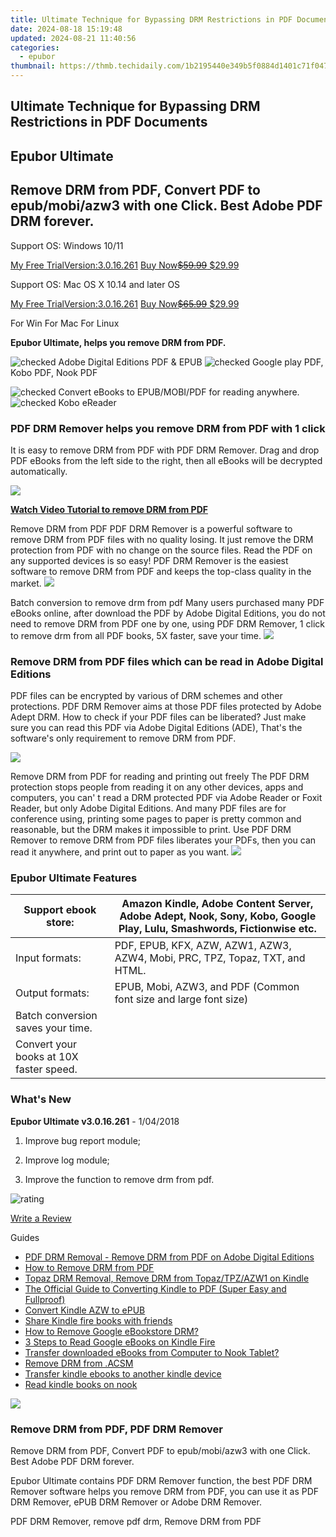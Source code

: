 ```yaml
---
title: Ultimate Technique for Bypassing DRM Restrictions in PDF Documents
date: 2024-08-18 15:19:48
updated: 2024-08-21 11:40:56
categories:
  - epubor
thumbnail: https://thmb.techidaily.com/1b2195440e349b5f0884d1401c71f047053f6f52811a1360983fce9511380f91.jpg
---
```


## Ultimate Technique for Bypassing DRM Restrictions in PDF Documents

## Epubor Ultimate

## Remove DRM from PDF, Convert PDF to epub/mobi/azw3 with one Click. Best Adobe PDF DRM forever.

Support OS: Windows 10/11

[My Free TrialVersion:3.0.16.261](https://tools.techidaily.com/epubor/ultimate/) [Buy Now~~$59.99~~ $29.99](https://tools.techidaily.com/epubor/ultimate/)

Support OS: Mac OS X 10.14 and later OS

[My Free TrialVersion:3.0.16.261](https://tools.techidaily.com/epubor/ultimate/) [Buy Now~~$65.99~~ $29.99](https://tools.techidaily.com/epubor/ultimate/)

For Win For Mac For Linux 



**Epubor Ultimate, helps you remove DRM from PDF.**

![](http://www.epubor.com/style/images/icon_check.png "checked") Adobe Digital Editions PDF & EPUB ![](http://www.epubor.com/style/images/icon_check.png "checked") Google play PDF, Kobo PDF, Nook PDF

![](http://www.epubor.com/style/images/icon_check.png "checked") Convert eBooks to EPUB/MOBI/PDF for reading anywhere. ![](http://www.epubor.com/style/images/icon_check.png "checked") Kobo eReader

### PDF DRM Remover helps you remove DRM from PDF with 1 click

It is easy to remove DRM from PDF with PDF DRM Remover. Drag and drop PDF eBooks from the left side to the right, then all eBooks will be decrypted automatically.

[![](http://www.epubor.com/images/ultimate.htmlscreen1.png)](https://www.youtube.com/watch?v=An5PKE7EuJw)

[**Watch Video Tutorial to remove DRM from PDF**](https://www.youtube.com/watch?v=An5PKE7EuJw)



Remove DRM from PDF PDF DRM Remover is a powerful software to remove DRM from PDF files with no quality losing. It just remove the DRM protection from PDF with no change on the source files. Read the PDF on any supported devices is so easy! PDF DRM Remover is the easiest software to remove DRM from PDF and keeps the top-class quality in the market. ![](http://www.epubor.com/images/pdf-drm-feature1.png)



Batch conversion to remove drm from pdf Many users purchased many PDF eBooks online, after download the PDF by Adobe Digital Editions, you do not need to remove DRM from PDF one by one, using PDF DRM Remover, 1 click to remove drm from all PDF books, 5X faster, save your time. ![](http://www.epubor.com/images/pdf-drm-feature3.png)



### Remove DRM from PDF files which can be read in Adobe Digital Editions

PDF files can be encrypted by various of DRM schemes and other protections. PDF DRM Remover aims at those PDF files protected by Adobe Adept DRM. How to check if your PDF files can be liberated? Just make sure you can read this PDF via Adobe Digital Editions (ADE), That's the software's only requirement to remove DRM from PDF.

![](http://www.epubor.com/images/common-drm-feature2.png)



Remove DRM from PDF for reading and printing out freely The PDF DRM protection stops people from reading it on any other devices, apps and computers, you can' t read a DRM protected PDF via Adobe Reader or Foxit Reader, but only Adobe Digital Editions. And many PDF files are for conference using, printing some pages to paper is pretty common and reasonable, but the DRM makes it impossible to print. Use PDF DRM Remover to remove DRM from PDF files liberates your PDFs, then you can read it anywhere, and print out to paper as you want. ![](http://www.epubor.com/images/pdf-drm-feature4.png)



### Epubor Ultimate Features

| Support ebook store:                    | Amazon Kindle, Adobe Content Server, Adobe Adept, Nook, Sony, Kobo, Google Play, Lulu, Smashwords, Fictionwise etc. |
| --------------------------------------- | ------------------------------------------------------------------------------------------------------------------- |
| Input formats:                          | PDF, EPUB, KFX, AZW, AZW1, AZW3, AZW4, Mobi, PRC, TPZ, Topaz, TXT, and HTML.                                        |
| Output formats:                         | EPUB, Mobi, AZW3, and PDF (Common font size and large font size)                                                    |
| Batch conversion saves your time.       |                                                                                                                     |
| Convert your books at 10X faster speed. |                                                                                                                     |



### What's New

**Epubor Ultimate v3.0.16.261** \- 1/04/2018

1) Improve bug report module;

2) Improve log module;

3) Improve the function to remove drm from pdf.

![rating](http://www.epubor.com/images/star.png)

[Write a Review](https://tools.techidaily.com/epubor/ultimate/)

Guides 

* [PDF DRM Removal - Remove DRM from PDF on Adobe Digital Editions](https://tools.techidaily.com/epubor/products/)
* [How to Remove DRM from PDF](https://tools.techidaily.com/epubor/products/)
* [Topaz DRM Removal, Remove DRM from Topaz/TPZ/AZW1 on Kindle](https://tools.techidaily.com/epubor/products/)
* [The Official Guide to Converting Kindle to PDF (Super Easy and Fullproof)](http://www.epubor.com/convert-kindle-to-pdf.html)
* [Convert Kindle AZW to ePUB](https://tools.techidaily.com/epubor/products/)
* [Share Kindle fire books with friends](https://tools.techidaily.com/epubor/products/)
* [How to Remove Google eBookstore DRM?](https://tools.techidaily.com/epubor/products/)
* [3 Steps to Read Google eBooks on Kindle Fire](https://tools.techidaily.com/epubor/products/)
* [Transfer downloaded eBooks from Computer to Nook Tablet?](https://tools.techidaily.com/epubor/transfer/)
* [Remove DRM from .ACSM](https://tools.techidaily.com/epubor/products/)
* [Transfer kindle ebooks to another kindle device](https://tools.techidaily.com/epubor/products/)
* [Read kindle books on nook](https://tools.techidaily.com/epubor/products/)

![](http://www.epubor.com/images/product-guide2.jpg) 



### Remove DRM from PDF, PDF DRM Remover

Remove DRM from PDF, Convert PDF to epub/mobi/azw3 with one Click. Best Adobe PDF DRM forever.

Epubor Ultimate contains PDF DRM Remover function, the best PDF DRM Remover software helps you remove DRM from PDF, you can use it as PDF DRM Remover, ePUB DRM Remover or Adobe DRM Remover.

PDF DRM Remover, remove pdf drm, Remove DRM from PDF

<ins class="adsbygoogle"
     style="display:block"
     data-ad-format="autorelaxed"
     data-ad-client="ca-pub-7571918770474297"
     data-ad-slot="1223367746"></ins>



<ins class="adsbygoogle"
     style="display:block"
     data-ad-client="ca-pub-7571918770474297"
     data-ad-slot="8358498916"
     data-ad-format="auto"
     data-full-width-responsive="true"></ins>
